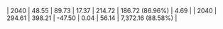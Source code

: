 | 2040 | 48.55 | 89.73 |  17.37 | 214.72 | 186.72 (86.96%) | 4.69 |
| 2040 | 294.61 | 398.21 | -47.50 | 0.04 | 56.14 | 7,372.16 (88.58%) |
